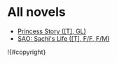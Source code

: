 # All novels

- [Princess Story ([T], GL)](princess-story/SUMMARY.md)
- [SAO: Sachi's Life ([T], F/F, F/M)](sao-sachi-story/SUMMARY.md)

!{#copyright}